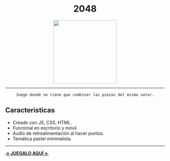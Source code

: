 <h1 align="center">2048</h1>
<div align="center" >
    <img src="preview-1.png" width="200"/>
</div>

---

<div align="center">

    Juego donde se tiene que combinar las piezas del mismo valor.

</div>

## Caracteristicas

- Creado con JS, CSS, HTML.
- Funcional en escritorio y móvil.
- Audio de retroalimentación al hacer puntos.
- Temática pastel minimalista.

---

**[-> JUEGALO AQUÍ <-]()**
